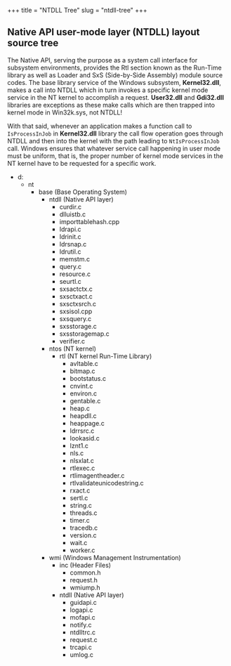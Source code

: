 +++
title = "NTDLL Tree"
slug = "ntdll-tree"
+++

## Native API user-mode layer (NTDLL) layout source tree

The Native API, serving the purpose as a system call interface for subsystem environments, provides the Rtl section known as the Run-Time library as well as Loader and SxS (Side-by-Side Assembly) module source codes. The base library service of the Windows subsystem, **Kernel32.dll**, makes a call into NTDLL which in turn invokes a specific kernel mode service in the NT kernel to accomplish a request. **User32.dll** and **Gdi32.dll** libraries are exceptions as these make calls which are then trapped into kernel mode in Win32k.sys, not NTDLL!

With that said, whenever an application makes a function call to `IsProcessInJob` in **Kernel32.dll** library the call flow operation goes through NTDLL and then into the kernel with the path leading to `NtIsProcessInJob` call. Windows ensures that whatever service call happening in user mode must be uniform, that is, the proper number of kernel mode services in the NT kernel have to be requested for a specific work.

<ul class = "tree">
         <li>d:
            <ul>
               <li>nt
                  <ul>
                     <li>base (Base Operating System)
                        <ul>
                           <!-- NTDLL layer -->
                           <li>ntdll (Native API layer)
                              <ul>
                                 <li>curdir.c</li>
                                 <li>dlluistb.c</li>
                                 <li>importtablehash.cpp</li>
                                 <li>ldrapi.c</li>
                                 <li>ldrinit.c</li>
                                 <li>ldrsnap.c</li>
                                 <li>ldrutil.c</li>
                                 <li>memstm.c</li>
                                 <li>query.c</li>
                                 <li>resource.c</li>
                                 <li>seurtl.c</li>
                                 <li>sxsactctx.c</li>
                                 <li>sxsctxact.c</li>
                                 <li>sxsctxsrch.c</li>
                                 <li>sxsisol.cpp</li>
                                 <li>sxsquery.c</li>
                                 <li>sxsstorage.c</li>
                                 <li>sxsstoragemap.c</li>
                                 <li>verifier.c</li>
                              </ul>
                           </li>
                           <!-- NT kernel -->
                           <li>ntos (NT kernel)
                              <ul>
                                 <!-- NT kernel Run-Time library -->
                                 <li>rtl (NT kernel Run-Time Library)
                                    <ul>
                                       <li>avltable.c</li>
                                       <li>bitmap.c</li>
                                       <li>bootstatus.c</li>
                                       <li>cnvint.c</li>
                                       <li>environ.c</li>
                                       <li>gentable.c</li>
                                       <li>heap.c</li>
                                       <li>heapdll.c</li>
                                       <li>heappage.c</li>
                                       <li>ldrrsrc.c</li>
                                       <li>lookasid.c</li>
                                       <li>lznt1.c</li>
                                       <li>nls.c</li>
                                       <li>nlsxlat.c</li>
                                       <li>rtlexec.c</li>
                                       <li>rtlimagentheader.c</li>
                                       <li>rtlvalidateunicodestring.c</li>
                                       <li>rxact.c</li>
                                       <li>sertl.c</li>
                                       <li>string.c</li>
                                       <li>threads.c</li>
                                       <li>timer.c</li>
                                       <li>tracedb.c</li>
                                       <li>version.c</li>
                                       <li>wait.c</li>
                                       <li>worker.c</li>
                                    </ul>
                                 </li>
                              </ul>
                           </li>
                           <!-- Windows Management Instrumentation -->
                           <li>wmi (Windows Management Instrumentation)
                              <ul>
                                 <li>inc (Header Files)
                                    <ul>
                                       <li>common.h</li>
                                       <li>request.h</li>
                                       <li>wmiump.h</li>
                                    </ul>
                                 </li>
                                 <li>ntdll (Native API layer)
                                    <ul>
                                       <li>guidapi.c</li>
                                       <li>logapi.c</li>
                                       <li>mofapi.c</li>
                                       <li>notify.c</li>
                                       <li>ntdlltrc.c</li>
                                       <li>request.c</li>
                                       <li>trcapi.c</li>
                                       <li>umlog.c</li>
                                    </ul>
                                 </li>
                              </ul>
                           </li>
                        </ul>
                     </li>
                  </ul>
               </li>
            </ul>
         </li>
      </ul>